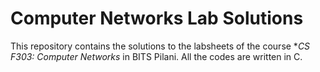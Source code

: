 # Computer Networks Lab Solutions

This repository contains the solutions to the labsheets of the course **CS F303: Computer Networks* in BITS Pilani. All the codes are written in C.